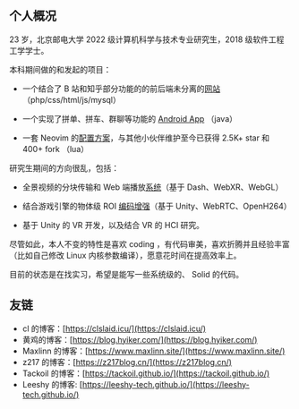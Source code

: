 ## 个人概况

23 岁，北京邮电大学 2022 级计算机科学与技术专业研究生，2018 级软件工程工学学士。

本科期间做的和发起的项目：

- 一个结合了 B 站和知乎部分功能的的前后端未分离的[网站](https://github.com/ayamir/CodingYouth2.0)（php/css/html/js/mysql）

- 一个实现了拼单、拼车、群聊等功能的 [Android App](https://github.com/ayamir/DuoDuoPin) （java）

- 一套 Neovim 的[配置方案](https://github.com/ayamir/nvimdots)，与其他小伙伴维护至今已获得 2.5K+ star 和 400+ fork （lua）

研究生期间的方向很乱，包括：

- 全景视频的分块传输和 Web 端播放[系统](https://github.com/ayamir/tiled-vr-dash-platform)（基于 Dash、WebXR、WebGL）

- 结合游戏引擎的物体级 ROI [编码增强](https://github.com/ayamir/openh264-differentiated-streaming)（基于 Unity、WebRTC、OpenH264）

- 基于 Unity 的 VR 开发，以及结合 VR 的 HCI 研究。

尽管如此，本人不变的特性是喜欢 coding ，有代码审美，喜欢折腾并且经验丰富（比如自己修改 Linux 内核参数编译），愿意花时间在提高效率上。

目前的状态是在找实习，希望是能写一些系统级的、 Solid 的代码。

## 友链

- cl 的博客：[https://clslaid.icu/](https://clslaid.icu/)
- 黄鸡的博客：[https://blog.hyiker.com/](https://blog.hyiker.com/)
- Maxlinn 的博客：[https://www.maxlinn.site/](https://www.maxlinn.site/)
- z217 的博客：[https://z217blog.cn/](https://z217blog.cn/)
- Tackoil 的博客：[https://tackoil.github.io/](https://tackoil.github.io/)
- Leeshy 的博客: [https://leeshy-tech.github.io/](https://leeshy-tech.github.io/)
